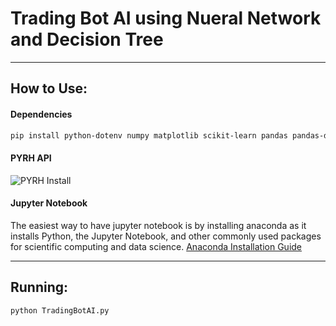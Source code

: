# Trading Bot AI using Nueral Network and Decision Tree

---
## How to Use:

#### Dependencies

```bash
pip install python-dotenv numpy matplotlib scikit-learn pandas pandas-datareader tensorflow schedule 
```

#### PYRH API

![PYRH Install](https://64.media.tumblr.com/b3195efb26ebe77631e536b000a1df10/99ff09d6d66c7bfc-d8/s540x810/9dc66d43688d75c30829b2160a9af395ab4450da.png)

#### Jupyter Notebook

The easiest way to have jupyter notebook is by installing anaconda as it installs Python, the Jupyter Notebook, and other commonly used packages for scientific computing and data science. 
[Anaconda Installation Guide](https://docs.anaconda.com/anaconda/install/windows/)

---
## Running:

```bash
python TradingBotAI.py
```

